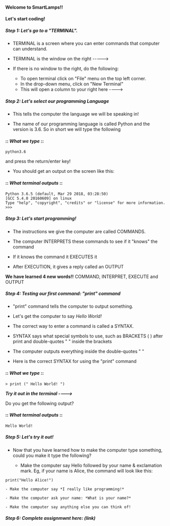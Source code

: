 #### Welcome to SmartLamps!!

#### Let's start coding!

##### Step 1: Let's go to a "TERMINAL". 

* TERMINAL is a screen where you can enter commands that computer can understand.
* TERMINAL is the window on the right ----->
        
* If there is no window to the right, do the following:
    - To open terminal click on "File" menu on the top left corner. 
    - In the drop-down menu, click on "New Terminal"
    - This will open a column to your right here ---->

    
##### Step 2: Let's select our programming Language

* This tells the computer the language we will be speaking in!
        
* The name of our programming language is called Python and the version is 3.6. So in short we will type the following 

#### :: _What we type_ ::
```
python3.6
```
and press the return/enter key!
        
* You should get an output on the screen like this:

#### :: _What terminal outputs_ ::
```
Python 3.6.5 (default, Mar 29 2018, 03:28:50)
[GCC 5.4.0 20160609] on linux
Type "help", "copyright", "credits" or "license" for more information.
>>>
```


##### Step 3: Let's start programming!

* The instructions we give the computer are called COMMANDS. 

* The computer INTERPRETS these commands to see if it "knows" the command

* If it knows the command it EXECUTES it 
        
* After EXECUTION, it gives a reply called an OUTPUT
        
**We have learned 4 new words!!**
COMMAND, INTERPRET, EXECUTE and OUTPUT
          
##### Step 4: Testing our first command: "print" command        

* "print" command tells the computer to output something.

* Let's get the computer to say *Hello World!*

* The correct way to enter a command is called a SYNTAX.

* SYNTAX says what special symbols to use, such as BRACKETS ( ) after print and double-quotes " " inside the brackets

* The computer outputs everything inside the double-quotes " "

* Here is the correct SYNTAX for using the "print" command


#### :: _What we type_ ::
```
> print (" Hello World! ")
```

***Try it out in the terminal ---->***

Do you get the following output?

#### :: _What terminal outputs_ ::

```
Hello World!
```

##### Step 5: Let's try it out!

* Now that you have learned how to make the computer type something, could you make it type the following?
        
    - Make the computer say Hello followed by your name & exclamation mark. Eg, if your name is Alice, the command will look like this:
```   
print("Hello Alice!")
```
        
    - Make the computer say *I really like programming!*
        
    - Make the computer ask your name: *What is your name?*

    - Make the computer say anything else you can think of!
        
##### Step 6: Complete assignmwnt here: (link)
        
        
        
        
        

